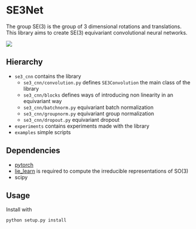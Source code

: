 # SE3Net

The group SE(3) is the group of 3 dimensional rotations and translations.
This library aims to create SE(3) equivariant convolutional neural networks.

![](https://github.com/antigol/se3net/raw/master/examples/plots/kernels.png)

## Hierarchy

- `se3_cnn` contains the library
  - `se3_cnn/convolution.py` defines `SE3Convolution` the main class of the library
  - `se3_cnn/blocks` defines ways of introducing non linearity in an equivariant way
  - `se3_cnn/batchnorm.py` equivariant batch normalization
  - `se3_cnn/groupnorm.py` equivariant group normalization
  - `se3_cnn/dropout.py` equivariant dropout
- `experiments` contains experiments made with the library
- `examples` simple scripts

## Dependencies

- [pytorch](https://pytorch.org) 
- [lie_learn](https://github.com/AMLab-Amsterdam/lie_learn) is required to compute the irreducible representations of SO(3)
- scipy

## Usage

Install with
```
python setup.py install
```
